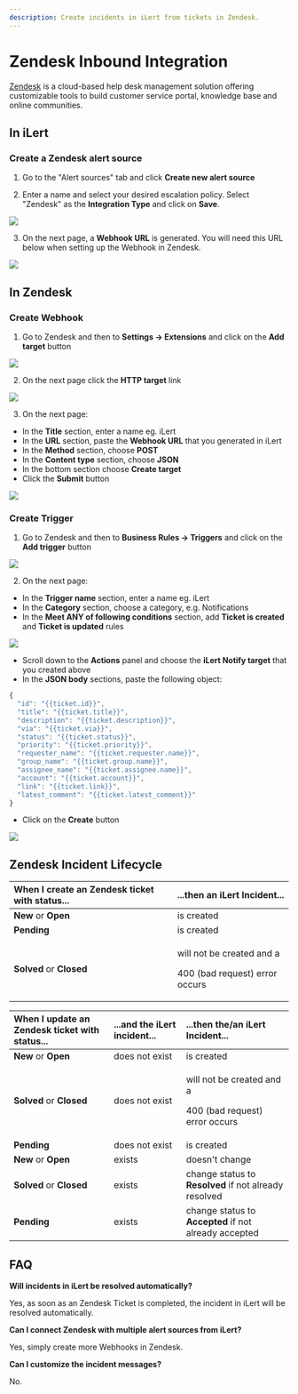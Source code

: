 ```yaml
---
description: Create incidents in iLert from tickets in Zendesk.
---
```


# Zendesk Inbound Integration

[Zendesk](https://www.zendesk.com/) is a cloud-based help desk management solution offering customizable tools to build customer service portal, knowledge base and online communities.

## In iLert <a id="create-alert-source"></a>

### Create a Zendesk alert source

1. Go to the "Alert sources" tab and click **Create new alert source**

2. Enter a name and select your desired escalation policy. Select "Zendesk" as the **Integration Type** and click on **Save**.

![](../../.gitbook/assets/ilert%20%2886%29.png)

3. On the next page, a **Webhook URL** is generated. You will need this URL below when setting up the Webhook in Zendesk.

![](../../.gitbook/assets/ilert%20%2885%29.png)

## In Zendesk <a id="in-topdesk"></a>

### Create Webhook

1. Go to Zendesk and then to **Settings -&gt; Extensions** and click on the **Add target** button

![](../../.gitbook/assets/a_-_agent.png)

2. On the next page click the **HTTP target** link

![](../../.gitbook/assets/a_-_agent%20%283%29.png)

3. On the next page:

* In the **Title** section, enter a name eg. iLert
* In the **URL** section, paste the **Webhook URL** that you generated in iLert
* In the **Method** section, choose **POST**
* In the **Content type** section, choose **JSON**
* In the bottom section choose **Create target**
* Click the **Submit** button

![](../../.gitbook/assets/a_-_agent%20%282%29.png)

### Create Trigger

1. Go to Zendesk and then to **Business Rules -&gt; Triggers** and click on the **Add trigger** button

![](../../.gitbook/assets/a_-_agent%20%281%29.png)

2. On the next page:

* In the **Trigger name** section, enter a name eg. iLert
* In the **Category** section, choose a category, e.g. Notifications
* In the **Meet ANY of following conditions** section, add **Ticket is created** and **Ticket is updated** rules

![](../../.gitbook/assets/a_-_agent%20%284%29.png)

* Scroll down to the **Actions** panel and choose the **iLert Notify target** that you created above
* In the **JSON body** sections, paste the following  object:

```javascript
{
  "id": "{{ticket.id}}",
  "title": "{{ticket.title}}",
  "description": "{{ticket.description}}",
  "via": "{{ticket.via}}",
  "status": "{{ticket.status}}",
  "priority": "{{ticket.priority}}",
  "requester_name": "{{ticket.requester.name}}",
  "group_name": "{{ticket.group.name}}",
  "assignee_name": "{{ticket.assignee.name}}",
  "account": "{{ticket.account}}",
  "link": "{{ticket.link}}",
  "latest_comment": "{{ticket.latest_comment}}"
}
```

* Click on the **Create** button

![](../../.gitbook/assets/notification_center%20%281%29.png)

## Zendesk Incident Lifecycle

<table>
  <thead>
    <tr>
      <th style="text-align:left">When I create an Zendesk ticket with status...</th>
      <th style="text-align:left">...then an iLert Incident...</th>
    </tr>
  </thead>
  <tbody>
    <tr>
      <td style="text-align:left"><b>New </b>or<b> Open</b>
      </td>
      <td style="text-align:left">is created</td>
    </tr>
    <tr>
      <td style="text-align:left"><b>Pending</b>
      </td>
      <td style="text-align:left">is created</td>
    </tr>
    <tr>
      <td style="text-align:left"><b>Solved</b> or <b>Closed</b>
      </td>
      <td style="text-align:left">
        <p>will not be created and a</p>
        <p>400 (bad request) error occurs</p>
      </td>
    </tr>
  </tbody>
</table>



<table>
  <thead>
    <tr>
      <th style="text-align:left">When I update an Zendesk ticket with status...</th>
      <th style="text-align:left">...and the<b> </b>iLert incident...</th>
      <th style="text-align:left">...then the/an iLert Incident...</th>
    </tr>
  </thead>
  <tbody>
    <tr>
      <td style="text-align:left"><b>New </b>or<b> Open</b>
      </td>
      <td style="text-align:left">does not exist</td>
      <td style="text-align:left">is created</td>
    </tr>
    <tr>
      <td style="text-align:left"><b>Solved</b> or <b>Closed</b>
      </td>
      <td style="text-align:left">does not exist</td>
      <td style="text-align:left">
        <p>will not be created and a</p>
        <p>400 (bad request) error occurs</p>
      </td>
    </tr>
    <tr>
      <td style="text-align:left"><b>Pending</b>
      </td>
      <td style="text-align:left">does not exist</td>
      <td style="text-align:left">is created</td>
    </tr>
    <tr>
      <td style="text-align:left"><b>New </b>or<b> Open</b>
      </td>
      <td style="text-align:left">exists</td>
      <td style="text-align:left">doesn&apos;t change</td>
    </tr>
    <tr>
      <td style="text-align:left"><b>Solved</b> or <b>Closed</b>
      </td>
      <td style="text-align:left">exists</td>
      <td style="text-align:left">change status to <b>Resolved</b> if not already resolved</td>
    </tr>
    <tr>
      <td style="text-align:left"><b>Pending</b>
      </td>
      <td style="text-align:left">exists</td>
      <td style="text-align:left">change status to <b>Accepted</b> if not already accepted</td>
    </tr>
  </tbody>
</table>

## FAQ <a id="faq"></a>

**Will incidents in iLert be resolved automatically?**

Yes, as soon as an Zendesk Ticket is completed, the incident in iLert will be resolved automatically.

**Can I connect Zendesk with multiple alert sources from iLert?**

Yes, simply create more Webhooks in Zendesk.

**Can I customize the incident messages?**

No.

